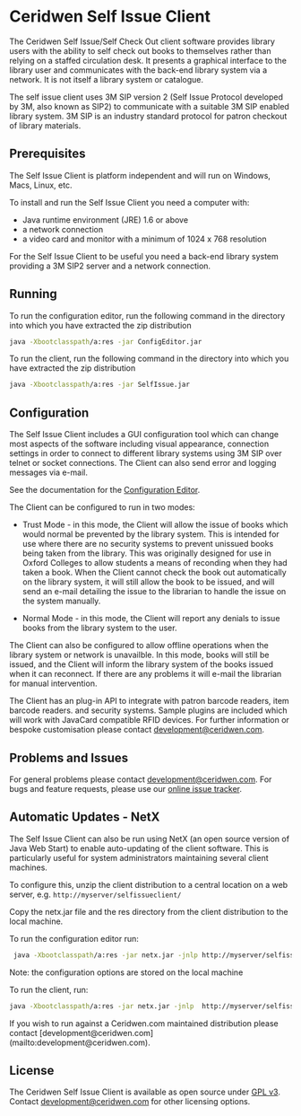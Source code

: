 # Ceridwen Self Issue Client

The Ceridwen Self Issue/Self Check Out client software provides library users with the ability to self check out books to themselves rather than relying on a staffed circulation desk. It presents a graphical interface to the library user and communicates with the back-end library system via a network. It is not itself a library system or catalogue.

The self issue client uses 3M SIP version 2 (Self Issue Protocol developed by 3M, also known as SIP2) to communicate with a suitable 3M SIP enabled library system. 3M SIP is an industry standard protocol for patron checkout of library materials.

## Prerequisites
The Self Issue Client is platform independent and will run on Windows, Macs, Linux, etc.

To install and run the Self Issue Client you need a computer with:
* Java runtime environment (JRE) 1.6 or above</li>
* a network connection</li>
* a video card and monitor with a minimum of 1024 x 768 resolution

For the Self Issue Client to be useful you need a back-end library system providing a 3M SIP2 server and a network connection.

## Running

To run the configuration editor, run the following command in the directory into which you have extracted the zip distribution

```bash
java -Xbootclasspath/a:res -jar ConfigEditor.jar
```

To run the client, run the following command in the directory into which you have extracted the zip distribution</p>

```bash
java -Xbootclasspath/a:res -jar SelfIssue.jar
```

## Configuration

The Self Issue Client includes a GUI configuration tool which can change most aspects of the software including visual appearance, connection settings in order to connect to different library systems using 3M SIP over telnet or socket connections. The Client can also send error and logging messages via e-mail.

See the documentation for the [Configuration Editor](configuration-editor.html).

The Client can be configured to run in two modes:

* Trust Mode - in this mode, the Client will allow the issue of books which would normal be prevented by the library system. This is intended for use where there are no security systems to prevent unissued books being taken from the library. This was originally designed for use in Oxford Colleges to allow students a means of reconding when they had taken a book. When the Client cannot check the book out automatically on the library system, it will still allow the book to be issued, and will send an e-mail detailing the issue to the librarian to handle the issue on the system manually.</li>

* Normal Mode - in this mode, the Client will report any denials to issue books from the library system to the user.</li>

The Client can also be configured to allow offline operations when the library system or network is unavailble. In this mode, books will still be issued, and the Client will inform the library system of the books issued when it can reconnect. If there are any problems it will e-mail the librarian for manual intervention.

The Client has an plug-in API to integrate with patron barcode readers, item barcode readers. and security systems. Sample plugins are included which will work with JavaCard compatible RFID devices. For further information or bespoke customisation please contact [development@ceridwen.com](mailto:development@ceridwen.com).

## Problems and Issues

For general problems please contact [development@ceridwen.com](mailto:development@ceridwen.com). For bugs and feature requests, please use our [online issue tracker]().

## Automatic Updates - NetX

The Self Issue Client can also be run using NetX (an open source version of Java Web Start) to enable auto-updating of the client software. This is particularly useful for system administrators maintaining several client machines. 

To configure this, unzip the client distribution to a central location on a web server, e.g. `http://myserver/selfissueclient/`

Copy the netx.jar file and the res directory from the client distribution to the local machine.

To run the configuration editor run:

```bash
 java -Xbootclasspath/a:res -jar netx.jar -jnlp http://myserver/selfissueclient/ConfigEditor.jnlp
```

Note: the configuration options are stored on the local machine

To run the client, run: 
```bash
java -Xbootclasspath/a:res -jar netx.jar -jnlp  http://myserver/selfissueclient/SelfIssue.jnlp
```

<p>If you wish to run against a Ceridwen.com maintained distribution please contact [development@ceridwen.com](mailto:development@ceridwen.com).

## License

The Ceridwen Self Issue Client is available as open source under [GPL v3](http://www.gnu.org/licenses/gpl.html). Contact [development@ceridwen.com](mailto:development@ceridwen.com) for other licensing options.
